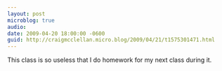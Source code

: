 ```yaml
---
layout: post
microblog: true
audio: 
date: 2009-04-20 18:00:00 -0600
guid: http://craigmcclellan.micro.blog/2009/04/21/t1575301471.html
---
```

This class is so useless that I do homework for my next class during it.
